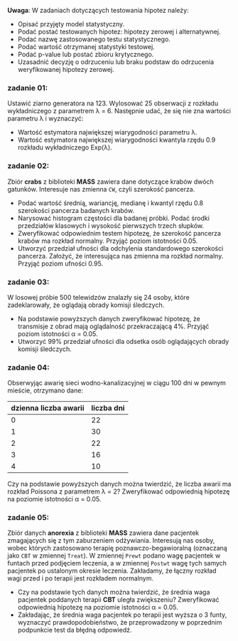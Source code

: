 **Uwaga**:
W zadaniach dotyczących testowania hipotez należy:

- Opisać przyjęty model statystyczny.
- Podać postać testowanych hipotez: hipotezy zerowej i alternatywnej.
- Podać nazwę zastosowanego testu statystycznego.
- Podać wartość otrzymanej statystyki testowej.
- Podać p-value lub postać zbioru krytycznego.
- Uzasadnić decyzję o odrzuceniu lub braku podstaw do odrzucenia weryfikowanej hipotezy zerowej.

### zadanie 01:

Ustawić ziarno generatora na 123.
Wylosować 25 obserwacji z rozkładu wykładniczego z parametrem λ = 6. Następnie udać, że się nie zna wartości parametru λ i wyznaczyć:

- Wartość estymatora największej wiarygodności parametru λ.
- Wartość estymatora największej wiarygodności kwantyla rzędu 0.9 rozkładu wykładniczego Exp(λ).

### zadanie 02:

Zbiór **crabs** z biblioteki **MASS** zawiera dane dotyczące krabów dwóch gatunków. Interesuje nas zmienna `CW`, czyli szerokość pancerza.

- Podać wartość średnią, wariancję, medianę i kwantyl rzędu 0.8 szerokości pancerza badanych krabów.
- Narysować histogram częstości dla badanej próbki. Podać środki przedziałów klasowych i wysokość pierwszych trzech słupków.
- Zweryfikować odpowiednim testem hipotezę, że szerokość pancerza krabów ma rozkład normalny. Przyjąć poziom istotności 0.05.
- Utworzyć przedział ufności dla odchylenia standardowego szerokości pancerza. Założyć, że interesująca nas zmienna ma rozkład normalny. Przyjąć poziom ufności 0.95.

### zadanie 03:

W losowej próbie 500 telewidzów znalazły się 24 osoby, które zadeklarowały, że oglądają obrady komisji śledczych.

- Na podstawie powyższych danych zweryfikować hipotezę, że transmisje z obrad mają oglądalność przekraczającą 4%. Przyjąć poziom istotności α = 0.05.
- Utworzyć 99% przedział ufności dla odsetka osób oglądających obrady komisji śledczych.

### zadanie 04:

Obserwyjąc awarię sieci wodno-kanalizacyjnej w ciągu 100 dni w pewnym mieście, otrzymano dane:

| dzienna liczba awarii | liczba dni |
| --------------------- | ---------- |
| 0                     | 22         |
| 1                     | 30         |
| 2                     | 22         |
| 3                     | 16         |
| 4                     | 10         |

Czy na podstawie powyższych danych można twierdzić, że liczba awarii ma rozkład Poissona z parametrem λ = 2? Zweryfikować odpowiednią hipotezę na poziomie istotności α = 0.05.

### zadanie 05:

Zbiór danych **anorexia** z biblioteki **MASS** zawiera dane pacjentek zmagających się z tym zaburzeniem odżywiania. Interesują nas osoby, wobec których zastosowano terapię poznawczo-begawioralną (oznaczaną jako `CBT` w zmiennej `Treat`). W zmiennej `Prewt` podano wagę pacjentek w funtach przed podjęciem leczenia, a w zmiennej `Postwt` wagę tych samych pacjentek po ustalonym okresie leczenia. Zakładamy, że łączny rozkład wagi przed i po terapii jest rozkładem normalnym.

- Czy na podstawie tych danych można twierdzić, że średnia waga pacjentek poddanych terapii **CBT** uległa zwiększeniu? Zweryfikować odpowiednią hipotezę na poziomie istotności α = 0.05.
- Zakładając, że średnia waga pacjentek po terapii jest wyższa o 3 funty, wyznaczyć prawdopodobieństwo, że przeprowadzony w poprzednim podpunkcie test da błędną odpowiedź.
